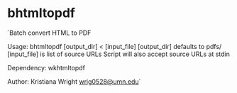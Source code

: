 # bhtmltopdf
`Batch convert HTML to PDF

Usage: bhtmltopdf [output_dir] < [input_file]
  [output_dir] defaults to pdfs/
  [input_file] is list of source URLs
  Script will also accept source URLs at stdin

Dependency: wkhtmltopdf

Author: Kristiana Wright <wrig0528@umn.edu>`
